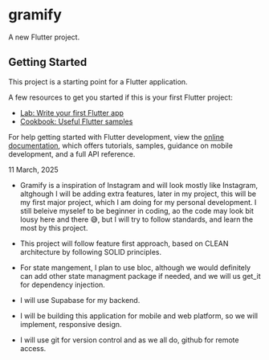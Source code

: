 # gramify

A new Flutter project.

## Getting Started

This project is a starting point for a Flutter application.

A few resources to get you started if this is your first Flutter project:

- [Lab: Write your first Flutter app](https://docs.flutter.dev/get-started/codelab)
- [Cookbook: Useful Flutter samples](https://docs.flutter.dev/cookbook)

For help getting started with Flutter development, view the
[online documentation](https://docs.flutter.dev/), which offers tutorials,
samples, guidance on mobile development, and a full API reference.



11 March, 2025
+ Gramify is a inspiration of Instagram and will look mostly like Instagram, altghough I will be adding extra features, later in my project, this will be my first major project, which I am doing for my personal development. I still beleive myselef to be beginner in coding, ao the code may look bit lousy here and there 😅, but I will try to follow standards, and learn the most by this project.

+ This project will follow feature first approach, based on CLEAN architecture by following SOLID principles. 

+ For state mangement, I plan to use bloc, although we would definitely can add other state managment package if needed, and we will us get_it for dependency injection.

+ I will use Supabase for my backend.

+ I will be building this application for mobile and web platform, so we will implement, responsive design.

+ I will use git for version control and as we all do, github for remote access.


